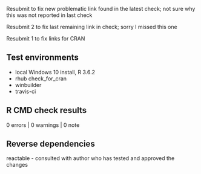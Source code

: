 Resubmit to fix new problematic link found in the latest check; not sure why this was not reported in last check

Resubmit 2 to fix last remaining link in check; sorry I missed this one

Resubmit 1 to fix links for CRAN

## Test environments
* local Windows 10 install, R 3.6.2
* rhub check_for_cran
* winbuilder
* travis-ci

## R CMD check results

0 errors | 0 warnings | 0 note

## Reverse dependencies

reactable - consulted with author who has tested and approved the changes
